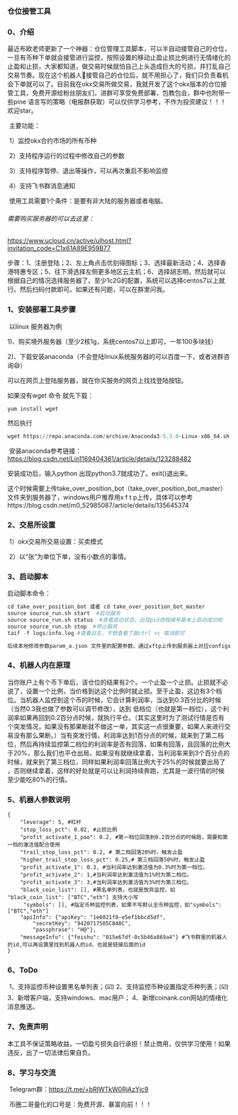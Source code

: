 ### 						仓位接管工具

### 0、介绍

​	最近布欧老师更新了一个神器：仓位管理工具脚本，可以半自动接管自己的仓位，一旦有币种下单就会接管进行监控，按照设置的移动止盈止损比例进行无情绪化的止盈和止损，大家都知道，做交易时候就怕自己上头造成巨大的亏损，并打乱自己交易节奏。现在这个机器人🤖️接管自己的仓位后，就不用担心了，我们只负责看机会下单就可以了。目前我在okx交易所做交易，我就开发了这个okx版本的仓位接管工具，免费开源给粉丝朋友们，进群可享受免费部署，包教包会，群中也附带一些pine 语言写的策略（电报群获取）可以仅供学习参考，不作为投资建议！！！欢迎star。

​	主要功能：

​	1）监控okx合约市场的所有币种

​    2）支持程序运行的过程中修改自己的参数

​    3）支持程序暂停、退出等操作，可以再次重启不影响监控

​	4）支持飞书群消息通知

​	使用工具需要1个条件：是要有非大陆的服务器或者电脑。

###### 	需要购买服务器的可以去这里：

https://www.ucloud.cn/active/ulhost.html?invitation_code=C1x61A89E959B77

步骤：1、注册登陆；2、左上角点击优刻得图标；3、选择最新活动；4、选择香港特惠专区；5、往下滑选择左侧更多地区云主机；6、选择胡志明，然后就可以根据自己的情况选择服务器了。至少1c2G的配置，系统可以选择centos7以上就行。然后扫码付款即可。如果还有问题，可以在群里问我。

### 1、安装部署工具步骤

​	以linux 服务器为例

​		1)、购买境外服务器（至少2核1g，系统centos7以上即可，一年100多块钱）

​		2)、下载安装anaconda（不会登陆linux系统服务器的可以百度一下，或者进群咨询😄）

可以在网页上登陆服务器，就在你买服务的网页上找找登陆按钮。

如果没有wget 命令 就先下载：

```
yum install wget
```

然后执行

```python
wget https://repo.anaconda.com/archive/Anaconda3-5.3.0-Linux-x86_64.sh
```

​		安装anaconda参考链接：https://blog.csdn.net/Lin1169404361/article/details/123288482

安装成功后，输入python 出现python3.7就成功了。exit()退出来。

这个时候需要上传take_over_position_bot（take_over_position_bot_master）文件夹到服务器了，windows用户推荐用x f t p上传，具体可以参考https://blog.csdn.net/m0_52985087/article/details/135645374



### 2、交易所设置

​	1）okx交易所交易设置：买卖模式

​	2）以“张”为单位下单，没有小数点的事情。

### 3、启动脚本

启动脚本命令：

```python
cd take_over_position_bot 或者 cd take_over_position_bot_master
source source_run.sh start  #启动服务
source source_run.sh status  #查看启动状态，出现pid进程编号基本上启动成功啦
source source_run.sh stop  #停止服务
taif -f logs/info.log #查看日志，不想查看了就ctrl +c 取消即可

后续本地修改参数param_a.json 文件里的配置参数，通过xftp上传到服务器上对应configs文件夹里，期间不需要停程序，程序会动态读取最新参数。
```

### 4、机器人内在原理

​		当你账户上有个币下单后，该仓位的结果有2个。一个止盈一个止损。止损就不必说了，设置一个比例，当价格到达这个比例时就止损。至于止盈，这边有3个档位。当机器人监控到这个币的时候，它会计算利润率，当达到0.3百分比的时候（当然0.3我也做了参数可以调节修改），达到 低档位（也就是第一档位），这个利润率如果再回到0.2百分点时候，就执行平仓。（其实这里时为了测试行情是否有个突发情况，如果没有那果断就不做这一单，其实这一点很重要，如果人来进行交易没有那么果断。）当有突发行情，利润率达到1百分点的时候，就来到了第二档位，然后再持续监控第二档位的利润率是否有回落，如果有回落，且回落的比例大于20%，那么我们也平仓出局，如果没有就继续拿着，当利润率来到3个百分点的时候，就来到了第三档位，同样如果利润率回落比例大于25%的时候就要出局了 ，否则继续拿着，这样的好处就是可以让利润持续奔跑，尤其是一波行情的时候 至少能吃80%的行情。

### 5、机器人参数说明

```josn
{
    "leverage": 5, #杠杆
    "stop_loss_pct": 0.02, #止损比例
    "profit_activate_1_pao": 0.2, #第一档位回落到0.2百分点的时候跑，需要和第一档的激活值配合使用
    "trail_stop_loss_pct": 0.2, # 第二档回落20%时，触发止盈
    "higher_trail_stop_loss_pct": 0.25,# 第三档回落50%时，触发止盈
    "profit_activate_1": 0.3, #当利润率达到激活值为0.3%时为第一档位。
    "profit_activate_2": 1,#当利润率达到激活值为1%时为第二档位。
    "profit_activate_3": 3,#当利润率达到激活值为3%时为第三档位。
    "black_coin_list": [], #黑名单列表，也就是放弃监控，如 "black_coin_list": ["BTC","eth"] 支持大小写
     "symbols": [], #指定币种监控列表，如果不写默认全币种监控，如"symbols": ["BTC","eth"]
    "apiInfo": {"apiKey": "1e6021f8-e5ef1bbcd5df",
        "secretKey": "9420717505C848C",
        "passphrase": "H@"},
    "messageInfo": {"feishu": "015e67df-0c5b46a869a4"} #飞书群里的机器人的id,可以再设置里找到机器人的id，也就是链接后面的id
}
```
### 6、ToDo

​	1、支持监控币种设置黑名单列表；(☑️)
​	2、支持监控币种设置指定币种列表；(☑️)
​	3、新增客户端，支持windows、mac用户；
​	4、新增coinank.con网站的情绪化消息推送。



### 7、免责声明

​		本工具不保证策略收益，一切盈亏损失自行承担！禁止商用，仅供学习使用！如果违反，出了一切法律后果自负。

### 8、学习与交流

​	Telegram群：https://t.me/+bRIWTkW0RjAzYjc9

​	币圈二哥量化的口号是：免费开源、暴富向前！！！	



